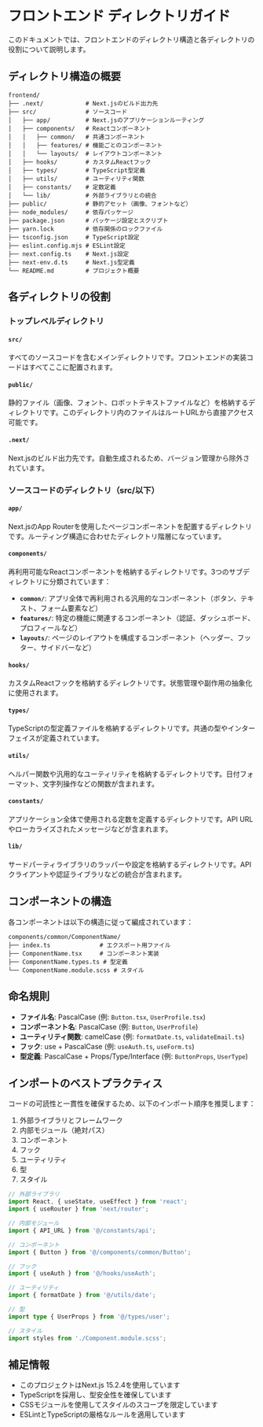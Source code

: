 # フロントエンド ディレクトリガイド

このドキュメントでは、フロントエンドのディレクトリ構造と各ディレクトリの役割について説明します。

## ディレクトリ構造の概要

```
frontend/
├── .next/            # Next.jsのビルド出力先
├── src/              # ソースコード
│   ├── app/          # Next.jsのアプリケーションルーティング
│   ├── components/   # Reactコンポーネント
│   │   ├── common/   # 共通コンポーネント
│   │   ├── features/ # 機能ごとのコンポーネント
│   │   └── layouts/  # レイアウトコンポーネント
│   ├── hooks/        # カスタムReactフック
│   ├── types/        # TypeScript型定義
│   ├── utils/        # ユーティリティ関数
│   ├── constants/    # 定数定義
│   └── lib/          # 外部ライブラリとの統合
├── public/           # 静的アセット（画像、フォントなど）
├── node_modules/     # 依存パッケージ
├── package.json      # パッケージ設定とスクリプト
├── yarn.lock         # 依存関係のロックファイル
├── tsconfig.json     # TypeScript設定
├── eslint.config.mjs # ESLint設定
├── next.config.ts    # Next.js設定
├── next-env.d.ts     # Next.js型定義
└── README.md         # プロジェクト概要
```

## 各ディレクトリの役割

### トップレベルディレクトリ

#### `src/`
すべてのソースコードを含むメインディレクトリです。フロントエンドの実装コードはすべてここに配置されます。

#### `public/`
静的ファイル（画像、フォント、ロボットテキストファイルなど）を格納するディレクトリです。このディレクトリ内のファイルはルートURLから直接アクセス可能です。

#### `.next/`
Next.jsのビルド出力先です。自動生成されるため、バージョン管理から除外されています。

### ソースコードのディレクトリ（src/以下）

#### `app/`
Next.jsのApp Routerを使用したページコンポーネントを配置するディレクトリです。ルーティング構造に合わせたディレクトリ階層になっています。

#### `components/`
再利用可能なReactコンポーネントを格納するディレクトリです。3つのサブディレクトリに分類されています：

- **`common/`**: アプリ全体で再利用される汎用的なコンポーネント（ボタン、テキスト、フォーム要素など）
- **`features/`**: 特定の機能に関連するコンポーネント（認証、ダッシュボード、プロフィールなど）
- **`layouts/`**: ページのレイアウトを構成するコンポーネント（ヘッダー、フッター、サイドバーなど）

#### `hooks/`
カスタムReactフックを格納するディレクトリです。状態管理や副作用の抽象化に使用されます。

#### `types/`
TypeScriptの型定義ファイルを格納するディレクトリです。共通の型やインターフェイスが定義されています。

#### `utils/`
ヘルパー関数や汎用的なユーティリティを格納するディレクトリです。日付フォーマット、文字列操作などの関数が含まれます。

#### `constants/`
アプリケーション全体で使用される定数を定義するディレクトリです。API URLやローカライズされたメッセージなどが含まれます。

#### `lib/`
サードパーティライブラリのラッパーや設定を格納するディレクトリです。APIクライアントや認証ライブラリなどの統合が含まれます。

## コンポーネントの構造

各コンポーネントは以下の構造に従って編成されています：

```
components/common/ComponentName/
├── index.ts              # エクスポート用ファイル
├── ComponentName.tsx     # コンポーネント実装
├── ComponentName.types.ts # 型定義
└── ComponentName.module.scss # スタイル
```

## 命名規則

* **ファイル名**: PascalCase (例: `Button.tsx`, `UserProfile.tsx`)
* **コンポーネント名**: PascalCase (例: `Button`, `UserProfile`)
* **ユーティリティ関数**: camelCase (例: `formatDate.ts`, `validateEmail.ts`)
* **フック**: use + PascalCase (例: `useAuth.ts`, `useForm.ts`)
* **型定義**: PascalCase + Props/Type/Interface (例: `ButtonProps`, `UserType`)

## インポートのベストプラクティス

コードの可読性と一貫性を確保するため、以下のインポート順序を推奨します：

1. 外部ライブラリとフレームワーク
2. 内部モジュール（絶対パス）
3. コンポーネント
4. フック
5. ユーティリティ
6. 型
7. スタイル

```typescript
// 外部ライブラリ
import React, { useState, useEffect } from 'react';
import { useRouter } from 'next/router';

// 内部モジュール
import { API_URL } from '@/constants/api';

// コンポーネント
import { Button } from '@/components/common/Button';

// フック
import { useAuth } from '@/hooks/useAuth';

// ユーティリティ
import { formatDate } from '@/utils/date';

// 型
import type { UserProps } from '@/types/user';

// スタイル
import styles from './Component.module.scss';
```

## 補足情報

* このプロジェクトはNext.js 15.2.4を使用しています
* TypeScriptを採用し、型安全性を確保しています
* CSSモジュールを使用してスタイルのスコープを限定しています
* ESLintとTypeScriptの厳格なルールを適用しています